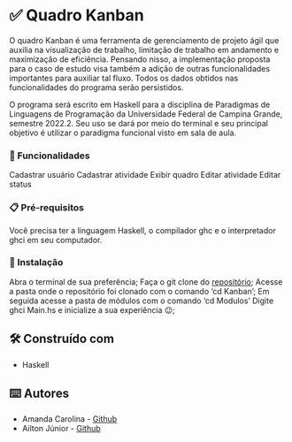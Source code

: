 # ✅ Quadro Kanban 

O quadro Kanban é uma ferramenta de gerenciamento de projeto ágil que auxilia na visualização de trabalho, limitação de trabalho em andamento e maximização de eficiência. Pensando nisso, a implementação proposta para o caso de estudo visa também a adição de outras funcionalidades importantes para auxiliar tal fluxo. Todos os dados obtidos nas funcionalidades do programa serão persistidos.

O programa será escrito em Haskell para a disciplina de Paradigmas de Linguagens de Programação da Universidade Federal de Campina Grande, semestre 2022.2. Seu uso se dará por meio do terminal e seu principal objetivo é utilizar o paradigma funcional visto em sala de aula.

### 🔧 Funcionalidades

Cadastrar usuário
Cadastrar atividade
Exibir quadro
Editar atividade
Editar status


### 📋 Pré-requisitos

Você precisa ter a linguagem Haskell, o compilador ghc e o interpretador ghci em seu computador.

### 🔧 Instalação

Abra o terminal de sua preferência;
Faça o git clone do [repositório](https://github.com/amandacls/Kanban/);
Acesse a pasta onde o repositório foi clonado com o comando ‘cd Kanban’;
Em seguida acesse a pasta de módulos com o comando ‘cd Modulos’
Digite ghci Main.hs e inicialize a sua experiência 😉;

## 🛠️ Construído com

* Haskell

## ⌨️ Autores

* Amanda Carolina - [Github](https://github.com/amandacls)
* Ailton Júnior - [Github](https://github.com/ailtonjaj)
